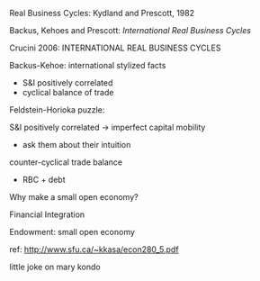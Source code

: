 Real Business Cycles: Kydland and Prescott, 1982

Backus, Kehoes and Prescott: *International Real Business Cycles*

Crucini 2006: INTERNATIONAL REAL BUSINESS CYCLES


Backus-Kehoe: international stylized facts
- S&I positively correlated
- cyclical balance of trade

Feldstein-Horioka puzzle:

S&I positively correlated
-> imperfect capital mobility

- ask them about their intuition


counter-cyclical trade balance



- RBC + debt


Why make a small open economy?


Financial Integration


Endowment: small open economy

ref: http://www.sfu.ca/~kkasa/econ280_5.pdf


little joke on mary kondo
